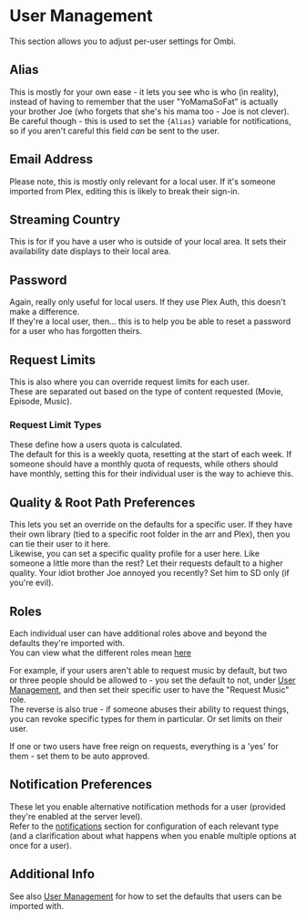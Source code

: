 # User Management

This section allows you to adjust per-user settings for Ombi.  

## Alias

This is mostly for your own ease - it lets you see who is who (in reality), instead of having to remember that the user "YoMamaSoFat" is actually your brother Joe (who forgets that she's his mama too - Joe is not clever).  
Be careful though - this is used to set the `{Alias}` variable for notifications, so if you aren't careful this field _can_ be sent to the user.

## Email Address

Please note, this is mostly only relevant for a local user. If it's someone imported from Plex, editing this is likely to break their sign-in.

## Streaming Country

This is for if you have a user who is outside of your local area. It sets their availability date displays to their local area.  

## Password

Again, really only useful for local users. If they use Plex Auth, this doesn't make a difference.  
If they're a local user, then... this is to help you be able to reset a password for a user who has forgotten theirs.  

## Request Limits

This is also where you can override request limits for each user.  
These are separated out based on the type of content requested (Movie, Episode, Music).  

### Request Limit Types

These define how a users quota is calculated.  
The default for this is a weekly quota, resetting at the start of each week.
If someone should have a monthly quota of requests, while others should have monthly, setting this for their individual user is the way to achieve this.

## Quality & Root Path Preferences

This lets you set an override on the defaults for a specific user. If they have their own library (tied to a specific root folder in the arr and Plex), then you can tie their user to it here.  
Likewise, you can set a specific quality profile for a user here. Like someone a little more than the rest? Let their requests default to a higher quality. Your idiot brother Joe annoyed you recently? Set him to SD only (if you're evil).

## Roles

Each individual user can have additional roles above and beyond the defaults they're imported with.  
You can view what the different roles mean [here](../info/user-roles.md)

For example, if your users aren't able to request music by default, but two or three people should be allowed to - you set the default to not, under [User Management](../../settings/usermanagement), and then set their specific user to have the "Request Music" role.  
The reverse is also true - if someone abuses their ability to request things, you can revoke specific types for them in particular. Or set limits on their user.  

If one or two users have free reign on requests, everything is a 'yes' for them - set them to be auto approved.  

## Notification Preferences

These let you enable alternative notification methods for a user (provided they're enabled at the server level).  
Refer to the [notifications](../../settings/notifications) section for configuration of each relevant type (and a clarification about what happens when you enable multiple options at once for a user).

## Additional Info

See also [User Management](../../settings/usermanagement) for how to set the defaults that users can be imported with.
